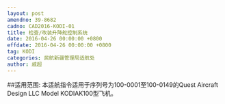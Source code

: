 ```yaml
---
layout: post
amendno: 39-8682
cadno: CAD2016-KODI-01
title: 检查/改装升降舵控制系统
date: 2016-04-26 00:00:00 +0800
effdate: 2016-04-26 00:00:00 +0800
tag: KODI
categories: 民航新疆管理局适航处
author: 戚超
---
```


##适用范围:
本适航指令适用于序列号为100-0001至100-0149的Quest Aircraft
Design LLC Model KODIAK100型飞机。

